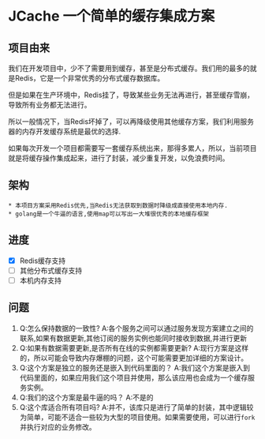 # JCache 一个简单的缓存集成方案
## 项目由来
我们在开发项目中，少不了需要用到缓存，甚至是分布式缓存。我们用的最多的就是Redis，它是一个非常优秀的分布式缓存数据库。

但是如果在生产环境中，Redis挂了，导致某些业务无法再进行，甚至缓存雪崩，导致所有业务都无法进行。

所以一般情况下，当Redis坏掉了，可以再降级使用其他缓存方案，我们利用服务器的内存开发缓存系统是最优的选择.

如果每次开发一个项目都需要写一套缓存系统出来，那得多累人，所以，当前项目就是将缓存操作集成起来，进行了封装，减少重复开发，以免浪费时间。

## 架构
    * 本项目方案采用Redis优先,当Redis无法获取到数据时降级成直接使用本地内存.
    * golang是一个牛逼的语言,使用map可以写出一大堆很优秀的本地缓存框架

## 进度

-[x] Redis缓存支持
-[ ] 其他分布式缓存支持
-[ ] 本机内存支持

## 问题
    
1. Q:怎么保持数据的一致性?
   A:各个服务之间可以通过服务发现方案建立之间的联系,如果有数据更新,其他订阅的服务实例也能同时接收到数据,并进行更新
2. Q:如果有数据需要更新,是否所有在线的实例都需要更新?
   A:现行方案是这样的，所以可能会导致内存爆棚的问题，这个可能需要更加详细的方案设计。
3. Q:这个方案是独立的服务还是嵌入到代码里面的？
   A:我们这个方案是嵌入到代码里面的，如果应用我们这个项目并使用，那么该应用也会成为一个缓存服务实例。
4. Q:我们的这个方案是最牛逼的吗？
   A:不是的
5. Q:这个库适合所有项目吗?
   A:并不，该库只是进行了简单的封装，其中逻辑较为简单，可能不适合一些较为大型的项目使用。如果需要使用，可以进行`fork`并执行对应的业务修改。
